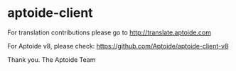 # aptoide-client
For translation contributions please go to http://translate.aptoide.com

For Aptoide v8, please check: https://github.com/Aptoide/aptoide-client-v8 

Thank you.
The Aptoide Team
